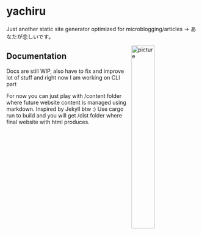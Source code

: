 # yachiru
Just another static site generator optimized for microblogging/articles -> あなたが恋しいです。

<img src="https://github.com/fromgodd/yachiru/assets/97128346/724b777b-6b03-4d37-8da8-c7a665576e95" alt="picture" width="35%" style="float: right;">


## Documentation
Docs are still WIP, also have to fix and improve lot of stuff and right now I am working on CLI part

For now you can just play with /content folder where future website content is managed using markdown. Inspired by Jekyll btw :)
Use cargo run to build and you will get /dist folder where final website with html produces.
